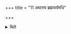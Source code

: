+++
title = "11 अथास्य ब्रह्मचर्यमधि"

+++

<details><summary>थिते</summary>

अथास्य ब्रह्मचर्यमधि ११
</details>
